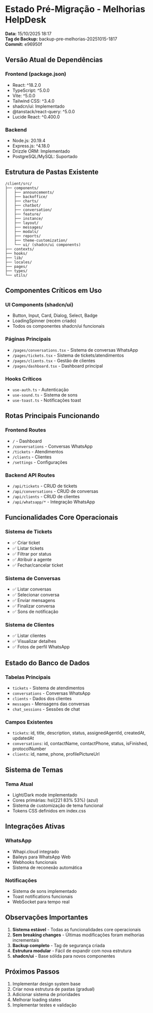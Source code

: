 # Estado Pré-Migração - Melhorias HelpDesk

**Data:** 15/10/2025 18:17  
**Tag de Backup:** backup-pre-melhorias-20251015-1817  
**Commit:** e96950f

## Versão Atual de Dependências

### Frontend (package.json)
- React: ^18.2.0
- TypeScript: ^5.0.0
- Vite: ^5.0.0
- Tailwind CSS: ^3.4.0
- shadcn/ui: Implementado
- @tanstack/react-query: ^5.0.0
- Lucide React: ^0.400.0

### Backend
- Node.js: 20.19.4
- Express.js: ^4.18.0
- Drizzle ORM: Implementado
- PostgreSQL/MySQL: Suportado

## Estrutura de Pastas Existente

```
/client/src/
├── components/
│   ├── announcements/
│   ├── backoffice/
│   ├── charts/
│   ├── chatbot/
│   ├── conversation/
│   ├── feature/
│   ├── instance/
│   ├── layout/
│   ├── messages/
│   ├── modals/
│   ├── reports/
│   ├── theme-customization/
│   └── ui/ (shadcn/ui components)
├── contexts/
├── hooks/
├── lib/
├── locales/
├── pages/
├── types/
└── utils/
```

## Componentes Críticos em Uso

### UI Components (shadcn/ui)
- Button, Input, Card, Dialog, Select, Badge
- LoadingSpinner (recém criado)
- Todos os componentes shadcn/ui funcionais

### Páginas Principais
- `/pages/conversations.tsx` - Sistema de conversas WhatsApp
- `/pages/tickets.tsx` - Sistema de tickets/atendimentos
- `/pages/clients.tsx` - Gestão de clientes
- `/pages/dashboard.tsx` - Dashboard principal

### Hooks Críticos
- `use-auth.ts` - Autenticação
- `use-sound.ts` - Sistema de sons
- `use-toast.ts` - Notificações toast

## Rotas Principais Funcionando

### Frontend Routes
- `/` - Dashboard
- `/conversations` - Conversas WhatsApp
- `/tickets` - Atendimentos
- `/clients` - Clientes
- `/settings` - Configurações

### Backend API Routes
- `/api/tickets` - CRUD de tickets
- `/api/conversations` - CRUD de conversas
- `/api/clients` - CRUD de clientes
- `/api/whatsapp/*` - Integração WhatsApp

## Funcionalidades Core Operacionais

### Sistema de Tickets
- ✅ Criar ticket
- ✅ Listar tickets
- ✅ Filtrar por status
- ✅ Atribuir a agente
- ✅ Fechar/cancelar ticket

### Sistema de Conversas
- ✅ Listar conversas
- ✅ Selecionar conversa
- ✅ Enviar mensagens
- ✅ Finalizar conversa
- ✅ Sons de notificação

### Sistema de Clientes
- ✅ Listar clientes
- ✅ Visualizar detalhes
- ✅ Fotos de perfil WhatsApp

## Estado do Banco de Dados

### Tabelas Principais
- `tickets` - Sistema de atendimentos
- `conversations` - Conversas WhatsApp
- `clients` - Dados dos clientes
- `messages` - Mensagens das conversas
- `chat_sessions` - Sessões de chat

### Campos Existentes
- `tickets`: id, title, description, status, assignedAgentId, createdAt, updatedAt
- `conversations`: id, contactName, contactPhone, status, isFinished, protocolNumber
- `clients`: id, name, phone, profilePictureUrl

## Sistema de Temas

### Tema Atual
- Light/Dark mode implementado
- Cores primárias: hsl(221 83% 53%) (azul)
- Sistema de customização de tema funcional
- Tokens CSS definidos em index.css

## Integrações Ativas

### WhatsApp
- Whapi.cloud integrado
- Baileys para WhatsApp Web
- Webhooks funcionais
- Sistema de reconexão automática

### Notificações
- Sistema de sons implementado
- Toast notifications funcionais
- WebSocket para tempo real

## Observações Importantes

1. **Sistema estável** - Todas as funcionalidades core operacionais
2. **Sem breaking changes** - Últimas modificações foram melhorias incrementais
3. **Backup completo** - Tag de segurança criada
4. **Estrutura modular** - Fácil de expandir com nova estrutura
5. **shadcn/ui** - Base sólida para novos componentes

## Próximos Passos

1. Implementar design system base
2. Criar nova estrutura de pastas (gradual)
3. Adicionar sistema de prioridades
4. Melhorar loading states
5. Implementar testes e validação
